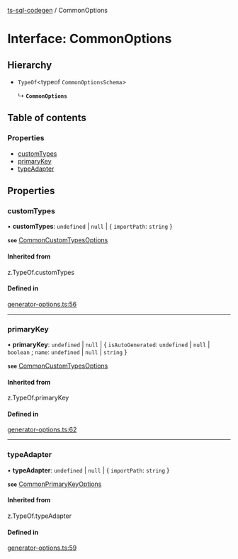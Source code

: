 [ts-sql-codegen](../README.md) / CommonOptions

# Interface: CommonOptions

## Hierarchy

- `TypeOf`<typeof `CommonOptionsSchema`\>

  ↳ **`CommonOptions`**

## Table of contents

### Properties

- [customTypes](CommonOptions.md#customtypes)
- [primaryKey](CommonOptions.md#primarykey)
- [typeAdapter](CommonOptions.md#typeadapter)

## Properties

### customTypes

• **customTypes**: `undefined` \| ``null`` \| { `importPath`: `string`  }

**`see`** [CommonCustomTypesOptions](CommonCustomTypesOptions.md)

#### Inherited from

z.TypeOf.customTypes

#### Defined in

[generator-options.ts:56](https://github.com/lorefnon/ts-sql-codegen/blob/f52c780/src/generator-options.ts#L56)

___

### primaryKey

• **primaryKey**: `undefined` \| ``null`` \| { `isAutoGenerated`: `undefined` \| ``null`` \| `boolean` ; `name`: `undefined` \| ``null`` \| `string`  }

**`see`** [CommonCustomTypesOptions](CommonCustomTypesOptions.md)

#### Inherited from

z.TypeOf.primaryKey

#### Defined in

[generator-options.ts:62](https://github.com/lorefnon/ts-sql-codegen/blob/f52c780/src/generator-options.ts#L62)

___

### typeAdapter

• **typeAdapter**: `undefined` \| ``null`` \| { `importPath`: `string`  }

**`see`** [CommonPrimaryKeyOptions](CommonPrimaryKeyOptions.md)

#### Inherited from

z.TypeOf.typeAdapter

#### Defined in

[generator-options.ts:59](https://github.com/lorefnon/ts-sql-codegen/blob/f52c780/src/generator-options.ts#L59)
